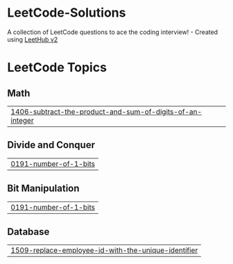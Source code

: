 # LeetCode-Solutions
A collection of LeetCode questions to ace the coding interview! - Created using [LeetHub v2](https://github.com/arunbhardwaj/LeetHub-2.0)

<!---LeetCode Topics Start-->
# LeetCode Topics
## Math
|  |
| ------- |
| [1406-subtract-the-product-and-sum-of-digits-of-an-integer](https://github.com/theayushgupta08/LeetCode-Solutions/tree/master/1406-subtract-the-product-and-sum-of-digits-of-an-integer) |
## Divide and Conquer
|  |
| ------- |
| [0191-number-of-1-bits](https://github.com/theayushgupta08/LeetCode-Solutions/tree/master/0191-number-of-1-bits) |
## Bit Manipulation
|  |
| ------- |
| [0191-number-of-1-bits](https://github.com/theayushgupta08/LeetCode-Solutions/tree/master/0191-number-of-1-bits) |
## Database
|  |
| ------- |
| [1509-replace-employee-id-with-the-unique-identifier](https://github.com/theayushgupta08/LeetCode-Solutions/tree/master/1509-replace-employee-id-with-the-unique-identifier) |
<!---LeetCode Topics End-->
